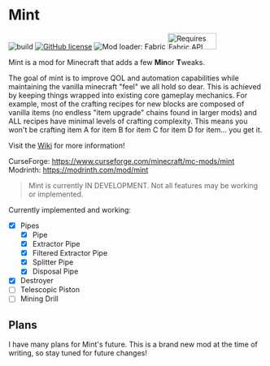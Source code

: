 # Mint

![build](https://github.com/octalide/mint/workflows/build/badge.svg?branch=master)
[![GitHub license](https://img.shields.io/github/license/octalide/mint)](https://github.com/octalide/mint/blob/master/LICENSE)
![Mod loader: Fabric](https://img.shields.io/badge/modloader-Fabric-1976d2)
<a href="https://www.curseforge.com/minecraft/mc-mods/fabric-api" title="Fabric API CurseForge"><img src="https://i.imgur.com/Ol1Tcf8.png" alt="Requires Fabric API" width="96" height="32"></a>

Mint is a mod for Minecraft that adds a few **Min**or **T**weaks.

The goal of mint is to improve QOL and automation capabilities while maintaining the vanilla minecraft "feel" we all hold so dear. This is achieved by keeping things wrapped into existing core gameplay mechanics. For example, most of the crafting recipes for new blocks are composed of vanilla items (no endless "item upgrade" chains found in larger mods)
and ALL recipes have minimal levels of crafting complexity. This means you won't be crafting item A for item B for item
C for item D for item... you get it.

Visit the [Wiki](https://github.com/octalide/mint/wiki) for more information!

CurseForge: https://www.curseforge.com/minecraft/mc-mods/mint
Modrinth: https://modrinth.com/mod/mint

> Mint is currently IN DEVELOPMENT. Not all features may be working or implemented.

Currently implemented and working:

- [x] Pipes
  - [x] Pipe
  - [x] Extractor Pipe
  - [x] Filtered Extractor Pipe
  - [x] Splitter Pipe
  - [x] Disposal Pipe
- [x] Destroyer
- [ ] Telescopic Piston
- [ ] Mining Drill

## Plans

I have many plans for Mint's future. This is a brand new mod at the time of writing, so stay tuned for future changes!

